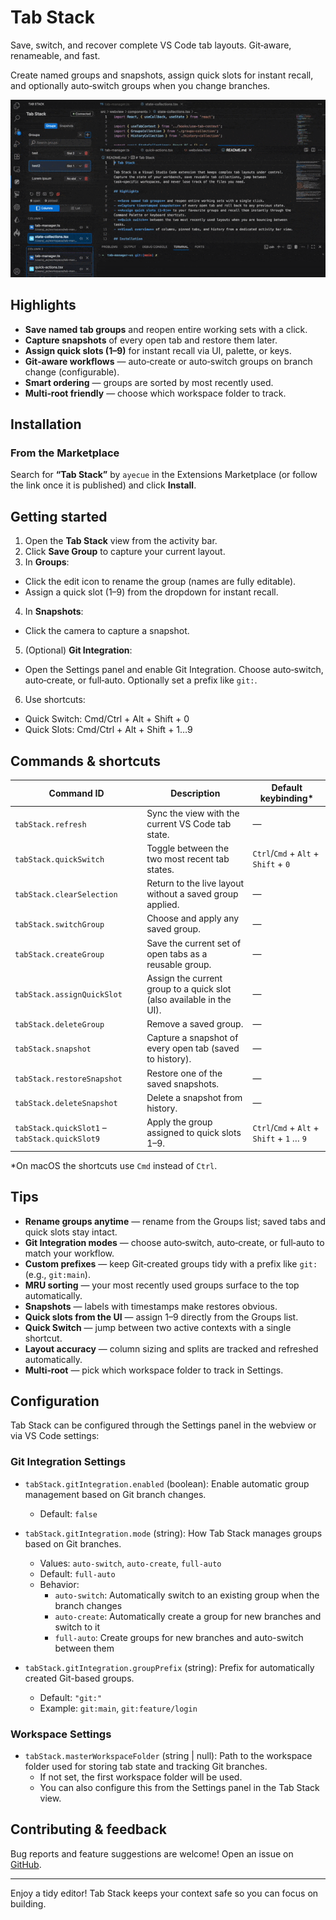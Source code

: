 # Tab Stack

Save, switch, and recover complete VS Code tab layouts. Git‑aware, renameable, and fast.

Create named groups and snapshots, assign quick slots for instant recall, and optionally auto‑switch groups when you change branches.

![Preview](https://github.com/ayecue/tab-stack/blob/main/assets/preview.gif?raw=true)

## Highlights

- **Save named tab groups** and reopen entire working sets with a click.
- **Capture snapshots** of every open tab and restore them later.
- **Assign quick slots (1–9)** for instant recall via UI, palette, or keys.
- **Git‑aware workflows** — auto‑create or auto‑switch groups on branch change (configurable).
- **Smart ordering** — groups are sorted by most recently used.
- **Multi‑root friendly** — choose which workspace folder to track.

## Installation

### From the Marketplace

Search for **“Tab Stack”** by `ayecue` in the Extensions Marketplace (or follow the link once it is published) and click **Install**.

## Getting started

1. Open the **Tab Stack** view from the activity bar.
2. Click **Save Group** to capture your current layout.
3. In **Groups**:
  - Click the edit icon to rename the group (names are fully editable).
  - Assign a quick slot (1–9) from the dropdown for instant recall.
4. In **Snapshots**:
  - Click the camera to capture a snapshot.
5. (Optional) **Git Integration**:
  - Open the Settings panel and enable Git Integration. Choose auto‑switch, auto‑create, or full‑auto. Optionally set a prefix like `git:`.
6. Use shortcuts:
  - Quick Switch: Cmd/Ctrl + Alt + Shift + 0
  - Quick Slots: Cmd/Ctrl + Alt + Shift + 1…9

## Commands & shortcuts

| Command ID | Description | Default keybinding* |
| --- | --- | --- |
| `tabStack.refresh` | Sync the view with the current VS Code tab state. | — |
| `tabStack.quickSwitch` | Toggle between the two most recent tab states. | `Ctrl`/`Cmd` + `Alt` + `Shift` + `0` |
| `tabStack.clearSelection` | Return to the live layout without a saved group applied. | — |
| `tabStack.switchGroup` | Choose and apply any saved group. | — |
| `tabStack.createGroup` | Save the current set of open tabs as a reusable group. | — |
| `tabStack.assignQuickSlot` | Assign the current group to a quick slot (also available in the UI). | — |
| `tabStack.deleteGroup` | Remove a saved group. | — |
| `tabStack.snapshot` | Capture a snapshot of every open tab (saved to history). | — |
| `tabStack.restoreSnapshot` | Restore one of the saved snapshots. | — |
| `tabStack.deleteSnapshot` | Delete a snapshot from history. | — |
| `tabStack.quickSlot1` – `tabStack.quickSlot9` | Apply the group assigned to quick slots 1–9. | `Ctrl`/`Cmd` + `Alt` + `Shift` + `1` … `9` |

\*On macOS the shortcuts use `Cmd` instead of `Ctrl`.

## Tips

- **Rename groups anytime** — rename from the Groups list; saved tabs and quick slots stay intact.
- **Git Integration modes** — choose auto‑switch, auto‑create, or full‑auto to match your workflow.
- **Custom prefixes** — keep Git‑created groups tidy with a prefix like `git:` (e.g., `git:main`).
- **MRU sorting** — your most recently used groups surface to the top automatically.
- **Snapshots** — labels with timestamps make restores obvious.
- **Quick slots from the UI** — assign 1–9 directly from the Groups list.
- **Quick Switch** — jump between two active contexts with a single shortcut.
- **Layout accuracy** — column sizing and splits are tracked and refreshed automatically.
- **Multi‑root** — pick which workspace folder to track in Settings.

## Configuration

Tab Stack can be configured through the Settings panel in the webview or via VS Code settings:

### Git Integration Settings

- `tabStack.gitIntegration.enabled` (boolean): Enable automatic group management based on Git branch changes.
  - Default: `false`

- `tabStack.gitIntegration.mode` (string): How Tab Stack manages groups based on Git branches.
  - Values: `auto-switch`, `auto-create`, `full-auto`
  - Default: `full-auto`
  - Behavior:
    - `auto-switch`: Automatically switch to an existing group when the branch changes
    - `auto-create`: Automatically create a group for new branches and switch to it
    - `full-auto`: Create groups for new branches and auto-switch between them

- `tabStack.gitIntegration.groupPrefix` (string): Prefix for automatically created Git-based groups.
  - Default: `"git:"`
  - Example: `git:main`, `git:feature/login`

### Workspace Settings

- `tabStack.masterWorkspaceFolder` (string | null): Path to the workspace folder used for storing tab state and tracking Git branches.
  - If not set, the first workspace folder will be used.
  - You can also configure this from the Settings panel in the Tab Stack view.

## Contributing & feedback

Bug reports and feature suggestions are welcome! Open an issue on [GitHub](https://github.com/ayecue/tab-stack/issues).

---

Enjoy a tidy editor! Tab Stack keeps your context safe so you can focus on building.

